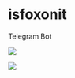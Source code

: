 # isfoxonit
Telegram Bot

[![](https://images.microbadger.com/badges/image/gollo/isfoxonit:1.5.svg)](https://microbadger.com/images/gollo/isfoxonit:1.5 "Get your own image badge on microbadger.com")

[![](https://images.microbadger.com/badges/version/gollo/isfoxonit:1.5.svg)](https://microbadger.com/images/gollo/isfoxonit:1.5 "Get your own version badge on microbadger.com")
